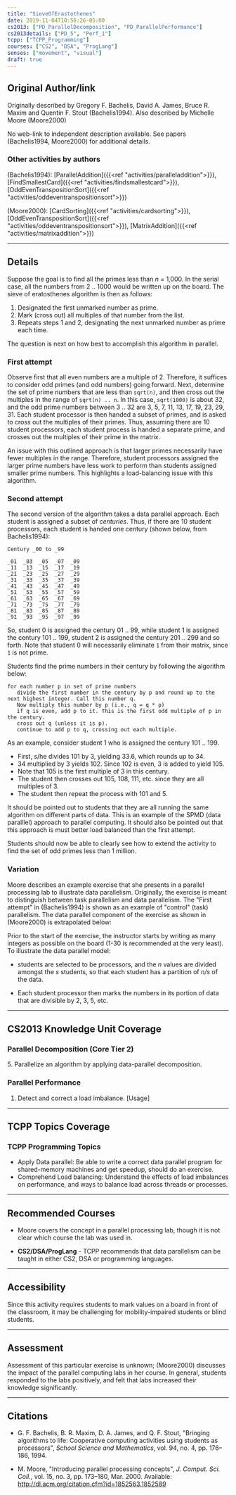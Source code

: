 ```yaml
---
title: "SieveOfErastothenes"
date: 2019-11-04T10:56:26-05:00
cs2013: ["PD_ParallelDecomposition", "PD_ParallelPerformance"]
cs2013details: ["PD_5", "Perf_1"]
tcpp: ["TCPP_Programming"]
courses: ["CS2", "DSA", "ProgLang"]
senses: ["movement", "visual"]
draft: true
---
```


## Original Author/link
Originally described by Gregory F. Bachelis, David A. James, Bruce R. Maxim and Quentin F. Stout (Bachelis1994).  Also described 
by Michelle Moore (Moore2000)

No web-link to independent description available. See papers (Bachelis1994, Moore2000) for 
additional details.

### Other activities by authors
(Bachelis1994): [ParallelAddition]({{<ref "activities/paralleladdition">}}), [FindSmallestCard]({{<ref "activities/findsmallestcard">}}), [OddEvenTranspositionSort]({{<ref "activities/oddeventranspositionsort">}})

(Moore2000): [CardSorting]({{<ref "activities/cardsorting">}}), [OddEvenTranspositionSort]({{<ref "activities/oddeventranspositionsort">}}), [MatrixAddition]({{<ref "activities/matrixaddition">}}) 

---

## Details

Suppose the goal is to find all the primes less than _n_ = 1,000. In the serial case, all the numbers from 2 .. 1000 would be written up on the board. The sieve of eratosthenes algorithm is 
then as follows:

1. Designated the first unmarked number as prime. 
2. Mark (cross out) all multiples of that number from the list.
3. Repeats steps 1 and 2, designating the next unmarked number as prime each time.

The question is next on how best to accomplish this algorithm in parallel.

### First attempt
Observe first that all even numbers are a multiple of 2. Therefore, it suffices to consider odd primes (and odd numbers) going forward. 
Next, determine the set of prime numbers that are less than `sqrt(n)`, and then cross out the multiples in the range of   `sqrt(n) .. n`.
In this case, `sqrt(1000)` is about 32, and the odd prime numbers between 3 .. 32 are 3, 5, 7, 11, 13, 17, 19, 23, 29, 31. Each student processor is then handed a subset of primes, and 
is asked to cross out the multiples of their primes. Thus, assuming there are 10 student processors, each student process is handed a separate prime, and crosses out the multiples of 
their prime in the matrix. 

An issue with this outlined approach is that larger primes necessarily have fewer multiples in the range. Therefore, student processors assigned the larger prime numbers have less work to perform than
students assigned smaller prime numbers. This highlights a load-balancing issue with this algorithm.

### Second attempt

The second version of the algorithm takes a data parallel approach. Each student is assigned a subset of _centuries_. Thus, if there are 10 student processors, each student is handed one century (shown below, 
from Bachelis1994):

```text
Century _00 to _99

_01  _03  _05  _07  _09 
_11  _13  _15  _17  _19 
_21  _23  _25  _27  _29 
_31  _33  _35  _37  _39 
_41  _43  _45  _47  _49 
_51  _53  _55  _57  _59 
_61  _63  _65  _67  _69 
_71  _73  _75  _77  _79 
_81  _83  _85  _87  _89 
_91  _93  _95  _97  _99 
```

So, student 0 is assigned the century 01 .. 99, while student 1 is assigned the century 101 .. 199, student 2 is assigned the century 201 .. 299 and so forth.  Note that student 0 will necessarily eliminate `1` from their matrix, since `1` is not prime. 

Students find the prime numbers in their century by following the algorithm below:

```text
for each number p in set of prime numbers
   divide the first number in the century by p and round up to the next highest integer. Call this number q.
   Now multiply this number by p (i.e., q = q * p)
   if q is even, add p to it. This is the first odd multiple of p in the century.
   cross out q (unless it is p).
   continue to add p to q, crossing out each multiple.
```

As an example, consider student 1 who is assigned the century 101 .. 199. 

* First, s/he divides 101 by 3, yielding 33.6, which rounds up to 34.
* 34 multiplied by 3 yields 102. Since 102 is even, 3 is added to yield 105. 
* Note that 105 is the first multiple of 3 in this century.
* The student then crosses out 105, 108, 111, etc. since they are all multiples of 3.
* The student then repeat the process with 101 and 5.

It should be pointed out to students that they are all running the same algorithm on different parts of data. This is an example of the SPMD (data paralllel) approach to parallel computing. It should also 
be pointed out that this approach is must better load balanced than the first attempt.

Students should now be able to clearly see how to extend the activity to find the set of odd primes less than 1 million. 

### Variation
Moore describes an example exercise that she presents in a parallel processing 
lab to illustrate data parallelism. Originally, the exercise is meant to 
distinguish between task parallelism and data parallelism. The "First attempt" in (Bachelis1994)
is shown as an example of "control" (task) parallelism. The data parallel component of the 
exercise as shown in (Moore2000) is extrapolated below:

Prior to the start of the exercise, the instructor starts by writing as many 
integers as possible on the board (1-30 is recommended at the very least). To 
illustrate the data parallel model:

* students are selected to be processors, and the *n* values are divided amongst 
  the *s* students, so that each student has a partition of *n/s* of the data.

* Each student processor then marks the numbers in its portion of data that are divisible by 2, 3, 5, etc.



---

## CS2013 Knowledge Unit Coverage

### Parallel Decomposition (Core Tier 2)

5\. Parallelize an algorithm by applying data-parallel decomposition.

### Parallel Performance 

1. Detect and correct a load imbalance. [Usage]

---

## TCPP Topics Coverage

### TCPP Programming Topics

* Apply Data parallel: Be able to write a correct data parallel program for shared-memory machines and get speedup, should do an exercise.
* Comprehend Load balancing: Understand the effects of load imbalances on performance, and ways to balance load across threads or processes.

---

## Recommended Courses

* Moore covers the concept in a parallel processing lab, though it is not 
  clear which course the lab was used in.

* **CS2/DSA/ProgLang** - TCPP recommends that data parallelism can be taught 
  in either CS2, DSA or programming languages.

---

## Accessibility

Since this activity requires students to mark values on a board in front of 
the classroom, it may be challenging for mobility-impaired students or blind 
students.

---


## Assessment 

Assessment of this particular exercise is unknown; (Moore2000) discusses the 
impact of the parallel computing labs in her course. In general, students 
responded to the labs positively, and felt that labs increased their knowledge 
significantly.

---

## Citations

* G. F. Bachelis, B. R. Maxim, D. A. James, and Q. F. Stout, "Bringing algorithms to life: Cooperative computing activities using students as processors", _School Science and Mathematics_,
  vol. 94, no. 4, pp. 176–186, 1994.

* M. Moore, "Introducing parallel processing concepts", *J. Comput. Sci. Coll.,* 
  vol. 15, no. 3, pp. 173–180, Mar. 2000. Available: http://dl.acm.org/citation.cfm?id=1852563.1852589

